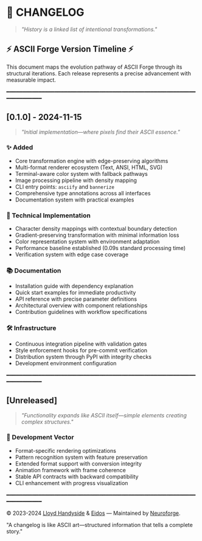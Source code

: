 # 📜 CHANGELOG

> *"History is a linked list of intentional transformations."*

## ⚡ ASCII Forge Version Timeline ⚡

This document maps the evolution pathway of ASCII Forge through its structural iterations. Each release represents a precise advancement with measurable impact.

<!-- 
    Change classification system:
    ⚠️ Breaking - Interface restructuring
    ✨ Features - Capability expansion
    🐛 Fixes - Error resolution
    ⚡ Performance - Execution optimization
    📚 Documentation - Knowledge crystallization
    🔧 Refactor - Internal restructuring
    🔒 Security - Protection enhancements
 -->

━━━━━━━━━━━━━━━━━━━━━━━━━━━━━━━━━━━━━━━━━━━━━━━━━━━━━━━━━━━━━━━━━━━━━━

## [0.1.0] - 2024-11-15

> *"Initial implementation—where pixels find their ASCII essence."*

### ✨ Added

- Core transformation engine with edge-preserving algorithms
- Multi-format renderer ecosystem (Text, ANSI, HTML, SVG)
- Terminal-aware color system with fallback pathways
- Image processing pipeline with density mapping
- CLI entry points: `asciify` and `bannerize`
- Comprehensive type annotations across all interfaces
- Documentation system with practical examples

### 🔧 Technical Implementation

- Character density mappings with contextual boundary detection
- Gradient-preserving transformation with minimal information loss
- Color representation system with environment adaptation
- Performance baseline established (0.09s standard processing time)
- Verification system with edge case coverage

### 📚 Documentation

- Installation guide with dependency explanation
- Quick start examples for immediate productivity
- API reference with precise parameter definitions
- Architectural overview with component relationships
- Contribution guidelines with workflow specifications

### 🛠️ Infrastructure

- Continuous integration pipeline with validation gates
- Style enforcement hooks for pre-commit verification
- Distribution system through PyPI with integrity checks
- Development environment configuration

━━━━━━━━━━━━━━━━━━━━━━━━━━━━━━━━━━━━━━━━━━━━━━━━━━━━━━━━━━━━━━━━━━━━━━

## [Unreleased]

> *"Functionality expands like ASCII itself—simple elements creating complex structures."*

### 🔮 Development Vector

- Format-specific rendering optimizations
- Pattern recognition system with feature preservation
- Extended format support with conversion integrity
- Animation framework with frame coherence
- Stable API contracts with backward compatibility
- CLI enhancement with progress visualization

━━━━━━━━━━━━━━━━━━━━━━━━━━━━━━━━━━━━━━━━━━━━━━━━━━━━━━━━━━━━━━━━━━━━━━

© 2023-2024 [Lloyd Handyside](mailto:ace1928@gmail.com) & [Eidos](mailto:syntheticeidos@gmail.com) — Maintained by [Neuroforge](https://neuroforge.io).

"A changelog is like ASCII art—structured information that tells a complete story."
